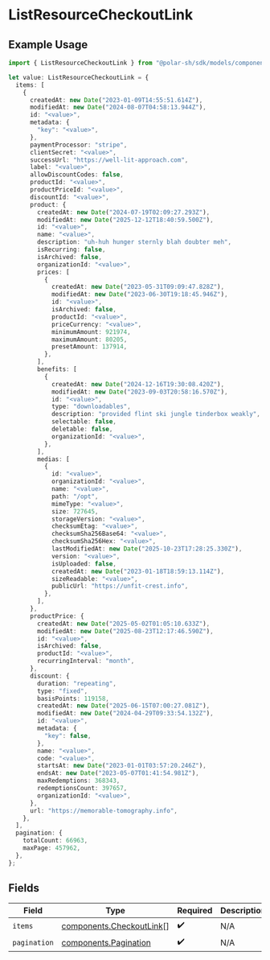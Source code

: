 # ListResourceCheckoutLink

## Example Usage

```typescript
import { ListResourceCheckoutLink } from "@polar-sh/sdk/models/components";

let value: ListResourceCheckoutLink = {
  items: [
    {
      createdAt: new Date("2023-01-09T14:55:51.614Z"),
      modifiedAt: new Date("2024-08-07T04:58:13.944Z"),
      id: "<value>",
      metadata: {
        "key": "<value>",
      },
      paymentProcessor: "stripe",
      clientSecret: "<value>",
      successUrl: "https://well-lit-approach.com",
      label: "<value>",
      allowDiscountCodes: false,
      productId: "<value>",
      productPriceId: "<value>",
      discountId: "<value>",
      product: {
        createdAt: new Date("2024-07-19T02:09:27.293Z"),
        modifiedAt: new Date("2025-12-12T18:40:59.500Z"),
        id: "<value>",
        name: "<value>",
        description: "uh-huh hunger sternly blah doubter meh",
        isRecurring: false,
        isArchived: false,
        organizationId: "<value>",
        prices: [
          {
            createdAt: new Date("2023-05-31T09:09:47.828Z"),
            modifiedAt: new Date("2023-06-30T19:18:45.946Z"),
            id: "<value>",
            isArchived: false,
            productId: "<value>",
            priceCurrency: "<value>",
            minimumAmount: 921974,
            maximumAmount: 80205,
            presetAmount: 137914,
          },
        ],
        benefits: [
          {
            createdAt: new Date("2024-12-16T19:30:08.420Z"),
            modifiedAt: new Date("2023-09-03T20:58:16.570Z"),
            id: "<value>",
            type: "downloadables",
            description: "provided flint ski jungle tinderbox weakly",
            selectable: false,
            deletable: false,
            organizationId: "<value>",
          },
        ],
        medias: [
          {
            id: "<value>",
            organizationId: "<value>",
            name: "<value>",
            path: "/opt",
            mimeType: "<value>",
            size: 727645,
            storageVersion: "<value>",
            checksumEtag: "<value>",
            checksumSha256Base64: "<value>",
            checksumSha256Hex: "<value>",
            lastModifiedAt: new Date("2025-10-23T17:28:25.330Z"),
            version: "<value>",
            isUploaded: false,
            createdAt: new Date("2023-01-18T18:59:13.114Z"),
            sizeReadable: "<value>",
            publicUrl: "https://unfit-crest.info",
          },
        ],
      },
      productPrice: {
        createdAt: new Date("2025-05-02T01:05:10.633Z"),
        modifiedAt: new Date("2025-08-23T12:17:46.590Z"),
        id: "<value>",
        isArchived: false,
        productId: "<value>",
        recurringInterval: "month",
      },
      discount: {
        duration: "repeating",
        type: "fixed",
        basisPoints: 119158,
        createdAt: new Date("2025-06-15T07:00:27.081Z"),
        modifiedAt: new Date("2024-04-29T09:33:54.132Z"),
        id: "<value>",
        metadata: {
          "key": false,
        },
        name: "<value>",
        code: "<value>",
        startsAt: new Date("2023-01-01T03:57:20.246Z"),
        endsAt: new Date("2023-05-07T01:41:54.981Z"),
        maxRedemptions: 368343,
        redemptionsCount: 397657,
        organizationId: "<value>",
      },
      url: "https://memorable-tomography.info",
    },
  ],
  pagination: {
    totalCount: 66963,
    maxPage: 457962,
  },
};
```

## Fields

| Field                                                                | Type                                                                 | Required                                                             | Description                                                          |
| -------------------------------------------------------------------- | -------------------------------------------------------------------- | -------------------------------------------------------------------- | -------------------------------------------------------------------- |
| `items`                                                              | [components.CheckoutLink](../../models/components/checkoutlink.md)[] | :heavy_check_mark:                                                   | N/A                                                                  |
| `pagination`                                                         | [components.Pagination](../../models/components/pagination.md)       | :heavy_check_mark:                                                   | N/A                                                                  |